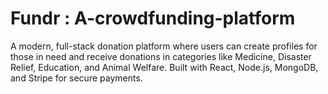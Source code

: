 # Fundr : A-crowdfunding-platform
A modern, full-stack donation platform where users can create profiles for those in need and receive donations in categories like Medicine, Disaster Relief, Education, and Animal Welfare. Built with React, Node.js, MongoDB, and Stripe for secure payments.
